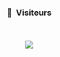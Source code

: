 ### <p align="center">👑 &nbsp;Visiteurs</p>
<br>
<p align="center">
  <img src="https://profile-counter.glitch.me/zayrox77/count.svg" />
</p>
